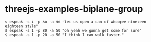 # threejs-examples-biplane-group



```
$ espeak -s 1 -p 80 -a 50 "let us open a can of whoopee nineteen eighteen style"
$ espeak -s 1 -p 80 -a 50 "oh yeah we gunna get some for sure"
$ espeak -s 1 -p 20 -a 50 "I think I can walk faster."
```